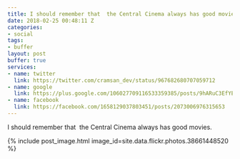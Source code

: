 ```yaml
---
title: I should remember that  the Central Cinema always has good movies.
date: 2018-02-25 00:48:11 Z
categories:
- social
tags:
- buffer
layout: post
buffer: true
services:
- name: twitter
  link: https://twitter.com/cramsan_dev/status/967682680707059712
- name: google
  link: https://plus.google.com/106027709116533359385/posts/9hARuC3EfYE
- name: facebook
  link: https://facebook.com/1658129037803451/posts/2073006976315653
---
```


I should remember that&nbsp;&nbsp;the Central Cinema always has good movies.

{% include post_image.html image_id=site.data.flickr.photos.38661448520 %}
